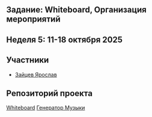 ## Задание: Whiteboard, Организация мероприятий 
## Неделя 5: 11-18 октября 2025 

## Участники
- [Зайцев Ярослав](https://github.com/RifitGG)

## Репозиторий проекта
[Whiteboard](https://github.com/RifitGG/BlankSheet)
[Генератор Музыки](https://github.com/RifitGG/EventPro)